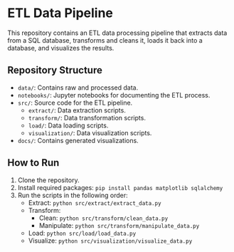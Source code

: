 # ETL Data Pipeline

This repository contains an ETL data processing pipeline that extracts data from a SQL database, transforms and cleans it, loads it back into a database, and visualizes the results.

## Repository Structure

- `data/`: Contains raw and processed data.
- `notebooks/`: Jupyter notebooks for documenting the ETL process.
- `src/`: Source code for the ETL pipeline.
  - `extract/`: Data extraction scripts.
  - `transform/`: Data transformation scripts.
  - `load/`: Data loading scripts.
  - `visualization/`: Data visualization scripts.
- `docs/`: Contains generated visualizations.

## How to Run

1. Clone the repository.
2. Install required packages: `pip install pandas matplotlib sqlalchemy`
3. Run the scripts in the following order:
   - Extract: `python src/extract/extract_data.py`
   - Transform: 
     - Clean: `python src/transform/clean_data.py`
     - Manipulate: `python src/transform/manipulate_data.py`
   - Load: `python src/load/load_data.py`
   - Visualize: `python src/visualization/visualize_data.py`